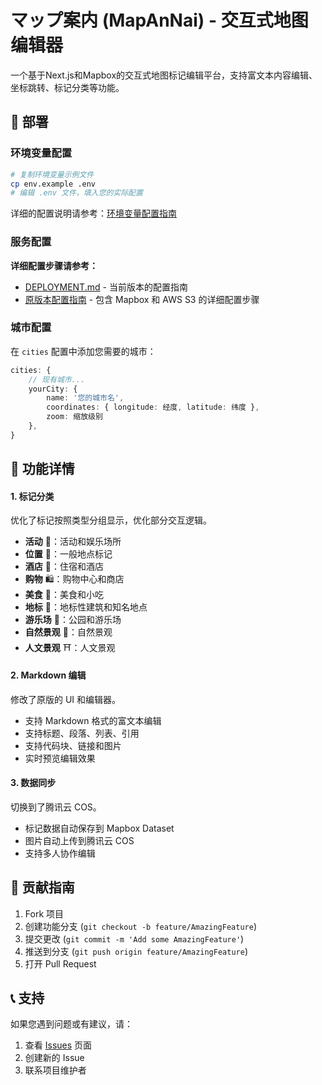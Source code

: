 # マップ案内 (MapAnNai) - 交互式地图编辑器

一个基于Next.js和Mapbox的交互式地图标记编辑平台，支持富文本内容编辑、坐标跳转、标记分类等功能。

## 🚀 部署

### 环境变量配置
```bash
# 复制环境变量示例文件
cp env.example .env
# 编辑 .env 文件，填入您的实际配置
```

详细的配置说明请参考：[环境变量配置指南](DEPLOYMENT.md#1-环境变量配置)

### 服务配置
**详细配置步骤请参考：**
- [DEPLOYMENT.md](DEPLOYMENT.md) - 当前版本的配置指南
- [原版本配置指南](https://github.com/OikuraAmatsume/mapannai-public) - 包含 Mapbox 和 AWS S3 的详细配置步骤

### 城市配置
在 `cities` 配置中添加您需要的城市：

```typescript
cities: {
    // 现有城市...
    yourCity: {
        name: '您的城市名',
        coordinates: { longitude: 经度, latitude: 纬度 },
        zoom: 缩放级别
    },
}
```


## 🎯 功能详情

#### 1. 标记分类
优化了标记按照类型分组显示，优化部分交互逻辑。

- **活动** 🎯：活动和娱乐场所
- **位置** 📍：一般地点标记
- **酒店** 🏨：住宿和酒店
- **购物** 🛍️：购物中心和商店
- **美食** 🍜：美食和小吃
- **地标** 🌆：地标性建筑和知名地点
- **游乐场** 🎡：公园和游乐场
- **自然景观** 🗻：自然景观
- **人文景观** ⛩️：人文景观

#### 2. Markdown 编辑
修改了原版的 UI 和编辑器。

- 支持 Markdown 格式的富文本编辑
- 支持标题、段落、列表、引用
- 支持代码块、链接和图片
- 实时预览编辑效果

#### 3. 数据同步
切换到了腾讯云 COS。

- 标记数据自动保存到 Mapbox Dataset
- 图片自动上传到腾讯云 COS
- 支持多人协作编辑


## 🤝 贡献指南

1. Fork 项目
2. 创建功能分支 (`git checkout -b feature/AmazingFeature`)
3. 提交更改 (`git commit -m 'Add some AmazingFeature'`)
4. 推送到分支 (`git push origin feature/AmazingFeature`)
5. 打开 Pull Request

## 📞 支持

如果您遇到问题或有建议，请：

1. 查看 [Issues](../../issues) 页面
2. 创建新的 Issue
3. 联系项目维护者

